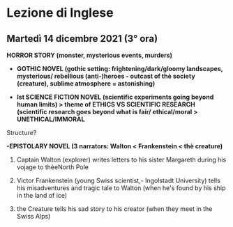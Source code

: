 # Lezione di Inglese
##  Martedì 14 dicembre 2021 (3° ora)

**HORROR STORY (monster, mysterious events, murders)**

-   **GOTHIC NOVEL (gothic setting: frightening/dark/gloomy landscapes, mysterious/ rebellious (anti-)heroes - outcast of thè society (creature), sublime atmosphere = astonishing)**
    
-   **lst SCIENCE FICTION NOVEL (scientific experiments going beyond human limits) > theme of ETHICS VS SCIENTIFIC RESEARCH (scientific research goes beyond what is fair/ ethical/moral > UNETHICAL/IMMORAL**
    

Structure?

**-EPISTOLARY NOVEL (3 narrators: Walton < Frankenstein < thè creature)**

1.  Captain Walton (explorer) writes letters to his sister Margareth during his vojage to thèeNorth Pole
    
2.  Victor Frankenstein (young Swiss scientist,- Ingolstadt University) tells his misadventures and tragic tale to Walton (when he's found by his ship in the land of ice)
    
3.  the Creature tells his sad story to his creator (when they meet in the Swiss Alps)
<!--stackedit_data:
eyJoaXN0b3J5IjpbLTEwMjY0NzU4MjVdfQ==
-->